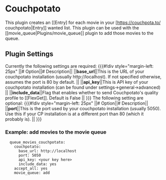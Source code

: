 # Couchpotato
This plugin creates an [[Entry] for each movie in your [https://couchpota.to/ couchpotato|Entry]] wanted list.
This plugin can be used with the [[movie_queue|Plugins/movie_queue]] plugin to add those movies to the queue.

## Plugin Settings

Currently the following settings are required:
{{{#!div style="margin-left: 25px"
||# Option||# Description||
||**base_url**||This is the URL of your couchpotato installation (usually http://localhost). If not specified otherwise, assumes the port is 80 by default. ||
||**api_key**||This is API key of your couchpotato installation (can be found under settings->general->advanced)  ||
||**include_data**||Flag that enables whether to send Couchpotato's quality profile to [[FlexGet]]. Default is False  ||
}}}
The following setting are optional:
{{{#!div style="margin-left: 25px"
||# Option||# Description||
||**port**||This is the port used by your couchpotato installation (usually 5050). Use this if your CP installation is at a different port than 80 (which it probably is). ||
}}}
### Example: add movies to the movie queue

      queue_movies_couchpotato:
        couchpotato:
          base_url: http://localhost
          port: 5050
          api_key: <your key here>
          include_data: yes
        accept_all: yes
        movie_queue: add

